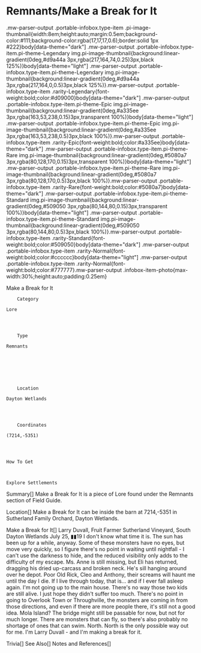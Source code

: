# Remnants/Make a Break for It

.mw-parser-output .portable-infobox.type-item .pi-image-thumbnail{width:8em;height:auto;margin:0.5em;background-color:#111;background-color:rgba(17,17,17,0.6);border:solid 1px #222}body[data-theme="dark"] .mw-parser-output .portable-infobox.type-item.pi-theme-Legendary img.pi-image-thumbnail{background:linear-gradient(0deg,#d9a44a 3px,rgba(217,164,74,0.25)3px,black 125%)}body[data-theme="light"] .mw-parser-output .portable-infobox.type-item.pi-theme-Legendary img.pi-image-thumbnail{background:linear-gradient(0deg,#d9a44a 3px,rgba(217,164,0,0.5)3px,black 125%)}.mw-parser-output .portable-infobox.type-item .rarity-Legendary{font-weight:bold;color:#d09000}body[data-theme="dark"] .mw-parser-output .portable-infobox.type-item.pi-theme-Epic img.pi-image-thumbnail{background:linear-gradient(0deg,#a335ee 3px,rgba(163,53,238,0.15)3px,transparent 100%)}body[data-theme="light"] .mw-parser-output .portable-infobox.type-item.pi-theme-Epic img.pi-image-thumbnail{background:linear-gradient(0deg,#a335ee 3px,rgba(163,53,238,0.5)3px,black 100%)}.mw-parser-output .portable-infobox.type-item .rarity-Epic{font-weight:bold;color:#a335ee}body[data-theme="dark"] .mw-parser-output .portable-infobox.type-item.pi-theme-Rare img.pi-image-thumbnail{background:linear-gradient(0deg,#5080a7 3px,rgba(80,128,170,0.15)3px,transparent 100%)}body[data-theme="light"] .mw-parser-output .portable-infobox.type-item.pi-theme-Rare img.pi-image-thumbnail{background:linear-gradient(0deg,#5080a7 3px,rgba(80,128,170,0.5)3px,black 100%)}.mw-parser-output .portable-infobox.type-item .rarity-Rare{font-weight:bold;color:#5080a7}body[data-theme="dark"] .mw-parser-output .portable-infobox.type-item.pi-theme-Standard img.pi-image-thumbnail{background:linear-gradient(0deg,#509050 3px,rgba(80,144,80,0.15)3px,transparent 100%)}body[data-theme="light"] .mw-parser-output .portable-infobox.type-item.pi-theme-Standard img.pi-image-thumbnail{background:linear-gradient(0deg,#509050 3px,rgba(80,144,80,0.5)3px,black 100%)}.mw-parser-output .portable-infobox.type-item .rarity-Standard{font-weight:bold;color:#509050}body[data-theme="dark"] .mw-parser-output .portable-infobox.type-item .rarity-Normal{font-weight:bold;color:#cccccc}body[data-theme="light"] .mw-parser-output .portable-infobox.type-item .rarity-Normal{font-weight:bold;color:#777777}.mw-parser-output .infobox-item-photo{max-width:30%;height:auto;padding:0.25em}

Make a Break for It

	

	
		Category
	
	Lore



	
		Type
	
	Remnants




	

	
		Location
	
	Dayton Wetlands



	
		Coordinates
	
	(7214,-5351)




	How To Get


	
	Explore Settlements






Summary[]
Make a Break for It is a piece of Lore found under the Remnants section of Field Guide.

Location[]
Make a Break for It can be inside the barn at 7214,-5351 in Sutherland Family Orchard, Dayton Wetlands.

Make a Break for It[]
Larry Duvall, Fruit Farmer
Sutherland Vineyard, South Dayton Wetlands
July 25, ▮▮19
I don't know what time it is. The sun has been up for a while, anyway. Some of these monsters have no eyes, but move very quickly, so I figure there's no point in waiting until nightfall - I can't use the darkness to hide, and the reduced visibility only adds to the difficulty of my escape.
Ms. Anne is still missing, but Eli has returned, dragging his dried up-carcass and broken neck. He's sill hanging around over he depot. Poor Old Rick, Cleo and Anthony, their screams will haunt me until the day I die. If I live through today, that is... and if I ever fall asleep again.
I'm not going up to the main house. There's no way those two kids are still alive. I just hope they didn't suffer too much. There's no point in going to Overlook Town or Throughville, the monsters are coming in from those directions, and even if there are more people there, it's still not a good idea. Mola Island? The bridge might still be passable for now, but not for much longer. There are monsters that can fly, so there's also probably no shortage of ones that can swim.
North. North is the only possible way out for me. I'm Larry Duvall - and I'm making a break for it.

Trivia[]
See Also[]
Notes and References[]
